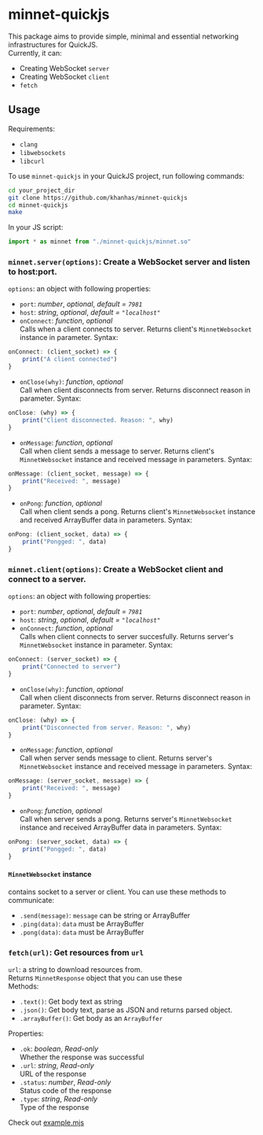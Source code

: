 # minnet-quickjs
This package aims to provide simple, minimal and essential networking infrastructures for QuickJS.  
Currently, it can:
- Creating WebSocket `server`
- Creating WebSocket `client`
- `fetch`

## Usage
Requirements:
- `clang`
- `libwebsockets`
- `libcurl`

To use `minnet-quickjs` in your QuickJS project, run following commands:
```bash
cd your_project_dir
git clone https://github.com/khanhas/minnet-quickjs
cd minnet-quickjs
make
```

In your JS script:
```javascript
import * as minnet from "./minnet-quickjs/minnet.so"
```

### `minnet.server(options)`: Create a WebSocket server and listen to host:port.  
`options`: an object with following properties:
- `port`: *number*, *optional*, *default = `7981`*
- `host`: *string*, *optional*, *default = `"localhost"`*
- `onConnect`: *function*, *optional*  
    Calls when a client connects to server. Returns client's `MinnetWebsocket` instance in parameter. Syntax:
```javascript
onConnect: (client_socket) => {
    print("A client connected")
}
```
- `onClose(why)`: *function*, *optional*  
    Call when client disconnects from server. Returns disconnect reason in parameter. Syntax:
```javascript
onClose: (why) => {
    print("Client disconnected. Reason: ", why)
}
```
- `onMessage`: *function*, *optional*  
   Call when client sends a message to server. Returns client's `MinnetWebsocket` instance and received message in parameters. Syntax:
```javascript
onMessage: (client_socket, message) => {
    print("Received: ", message)
}
```
- `onPong`: *function*, *optional*  
   Call when client sends a pong. Returns client's `MinnetWebsocket` instance and received ArrayBuffer data in parameters. Syntax:
```javascript
onPong: (client_socket, data) => {
    print("Pongged: ", data)
}
```

### `minnet.client(options)`: Create a WebSocket client and connect to a server.  
`options`: an object with following properties:
- `port`: *number*, *optional*, *default = `7981`*
- `host`: *string*, *optional*, *default = `"localhost"`*
- `onConnect`: *function*, *optional*  
    Calls when client connects to server succesfully. Returns server's `MinnetWebsocket` instance in parameter. Syntax:
```javascript
onConnect: (server_socket) => {
    print("Connected to server")
}
```
- `onClose(why)`: *function*, *optional*  
    Call when client disconnects from server. Returns disconnect reason in parameter. Syntax:
```javascript
onClose: (why) => {
    print("Disconnected from server. Reason: ", why)
}
```
- `onMessage`: *function*, *optional*  
   Call when server sends message to client. Returns server's `MinnetWebsocket` instance and received message in parameters. Syntax:
```javascript
onMessage: (server_socket, message) => {
    print("Received: ", message)
}
```
- `onPong`: *function*, *optional*  
   Call when server sends a pong. Returns server's `MinnetWebsocket` instance and received ArrayBuffer data in parameters. Syntax:
```javascript
onPong: (server_socket, data) => {
    print("Pongged: ", data)
}
```

#### `MinnetWebsocket` instance
contains socket to a server or client. You can use these methods to communicate:
- `.send(message)`: `message` can be string or ArrayBuffer
- `.ping(data)`: `data` must be ArrayBuffer
- `.pong(data)`: `data` must be ArrayBuffer

### `fetch(url)`: Get resources from `url`
`url`: a string to download resources from.  
Returns `MinnetResponse` object that you can use these  
Methods:
- `.text()`: Get body text as string
- `.json()`: Get body text, parse as JSON and returns parsed object.
- `.arrayBuffer()`: Get body as an `ArrayBuffer`

Properties:
- `.ok`: *boolean*, *Read-only*  
    Whether the response was successful
- `.url`: *string*, *Read-only*  
    URL of the response
- `.status`: *number*, *Read-only*  
    Status code of the response
- `.type`: *string*, *Read-only*  
    Type of the response 

Check out [example.mjs](./example.mjs)
